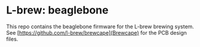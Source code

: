 # L-brew: beaglebone

This repo contains the beaglebone firmware for the L-brew brewing system.
See [https://github.com/l-brew/brewcape](Brewcape) for the PCB design files.


